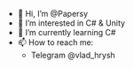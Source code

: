 - 👋 Hi, I’m @Papersy
- 👀 I’m interested in C# & Unity
- 🌱 I’m currently learning C#
- 📫 How to reach me:
  - Telegram @vlad_hrysh

<!---
Papersy/Papersy is a ✨ special ✨ repository because its `README.md` (this file) appears on your GitHub profile.
You can click the Preview link to take a look at your changes.
--->
